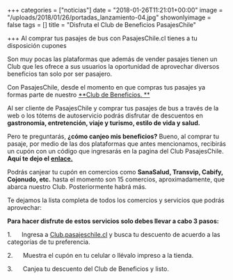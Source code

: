 +++
categories = ["noticias"]
date = "2018-01-26T11:21:01+00:00"
image = "/uploads/2018/01/26/portadas_lanzamiento-04.jpg"
showonlyimage = false
tags = []
title = "Disfruta el Club de Beneficios PasajesChile"

+++
Al comprar tus pasajes de bus con PasajesChile.cl tienes a tu disposición cupones

Son muy pocas las plataformas que además de vender pasajes tienen un Club que les ofrece a sus usuarios la oportunidad de aprovechar diversos beneficios tan solo por ser pasajero.

Con PasajesChile, desde el momento en que compras tus pasajes ya formas parte de nuestro [**Club de Beneficios. **](https://club.pasajeschile.cl/#/cat-home)

Al ser cliente de PasajesChile y comprar tus pasajes de bus a través de la web o los tótems de autoservicio podrás disfrutar de descuentos en **gastronomía, entretención, viaje y turismo, estilo de vida y salud.**

Pero te preguntarás, **¿cómo canjeo mis beneficios?** Bueno, al comprar tu pasaje, por medio de las dos plataformas que antes mencionamos, recibirás un cupón con un código que ingresarás en la pagina del Club PasajesChile. **Aquí te dejo el** [**enlace.**](https://club.pasajeschile.cl/)

Podrás canjear tu cupón en comercios como **SanaSalud, Transvip, Cabify, Cojonudo, etc.** hasta el momento son 15 comercios, aproximadamente, que abarca nuestro Club. Posteriormente habrá más.

Te dejamos la lista completa de todos los comercios y servicios que podrás aprovechar:

**Para hacer disfrute de estos servicios solo debes llevar a cabo 3 pasos:**

1\.     	Ingresa a [Club.pasajeschile.cl](https://club.pasajeschile.cl/#/cat-home) y busca tu descuento de acuerdo a las categorías de tu preferencia.

2\.     	Muestra el cupón en tu celular o llévalo impreso a la tienda.

3\.     	Canjea tu descuento del Club de Beneficios y listo.